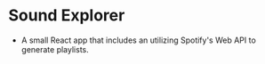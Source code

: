# Sound Explorer

-   A small React app that includes an utilizing Spotify's Web API to generate playlists.

